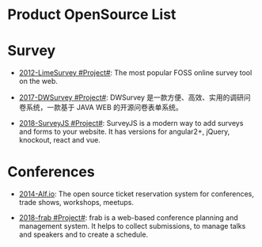 # Product OpenSource List

# Survey

- [2012-LimeSurvey #Project#](https://github.com/LimeSurvey/LimeSurvey): The most popular FOSS online survey tool on the web.

- [2017-DWSurvey #Project#](https://github.com/wkeyuan/DWSurvey): DWSurvey 是一款方便、高效、实用的调研问卷系统，一款基于 JAVA WEB 的开源问卷表单系统。

- [2018-SurveyJS #Project#](https://github.com/surveyjs/survey-library): SurveyJS is a modern way to add surveys and forms to your website. It has versions for angular2+, jQuery, knockout, react and vue.

# Conferences

- [2014-Alf.io](https://github.com/alfio-event/alf.io): The open source ticket reservation system for conferences, trade shows, workshops, meetups.

- [2018-frab #Project#](https://github.com/frab/frab): frab is a web-based conference planning and management system. It helps to collect submissions, to manage talks and speakers and to create a schedule.
